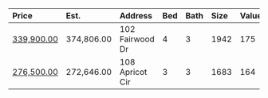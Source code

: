 | Price                                                                                      | Est.       | Address         | Bed | Bath | Size | Value | Days | Lot  | Year | HOA | Open |
| :----------------------------------------------------------------------------------------- | :--------- | :-------------- | :-- | :--- | :--- | :---- | :--- | :--- | :--- | :-- | :--- |
| [339,900.00](https://www.movoto.com/home/102-fairwood-dr-morrisville-nc-27560-413_2337816) | 374,806.00 | 102 Fairwood Dr | 4   | 3    | 1942 | 175   | 1    | 0.35 | 1992 | 0   |      |
| [276,500.00](https://www.movoto.com/home/108-apricot-cir-morrisville-nc-27560-413_2337840) | 272,646.00 | 108 Apricot Cir | 3   | 3    | 1683 | 164   | New  | 3485 | 2002 | 110 |      |